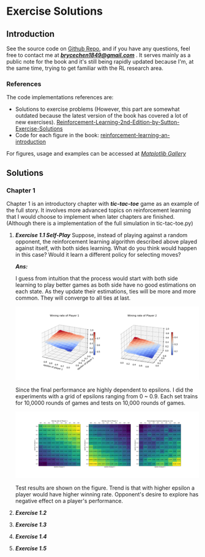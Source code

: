 # Exercise Solutions

## Introduction 
See the source code on [Github Repo](https://github.com/brycechen1849/RL2BookSolutions), and if you have any questions, feel free to contact me at ***brycechen1849@gmail.com*** .
It serves mainly as a public note for the book and it's still being rapidly updated because I'm, at the same time, trying to get familiar with the RL research area.  

### References
The code implementations references are:
+ Solutions to exercise problems (However, this part are somewhat outdated because the latest version of the book has covered a lot of new exercises).
[Reinforcement-Learning-2nd-Edition-by-Sutton-Exercise-Solutions](https://github.com/LyWangPX/Reinforcement-Learning-2nd-Edition-by-Sutton-Exercise-Solutions)
+ Code for each figure in the book: [reinforcement-learning-an-introduction](https://github.com/ShangtongZhang/reinforcement-learning-an-introduction)  

For figures, usage and examples can be accessed at *[Matplotlib Gallery](https://matplotlib.org/gallery/index.html)*

## Solutions

### Chapter 1

Chapter 1 is an introductory chapter with ***tic-tac-toe*** game as an example of the full story. 
It involves more advanced topics on reinforcement learning that I would choose to implement when later chapters are finished.
(Although there is a implementation of the full simulation in tic-tac-toe.py)
1. ***Exercise 1.1 Self-Play*** Suppose, instead of playing against a random opponent, the reinforcement learning algorithm described above played against itself, with both sides learning. What do you think would happen in this case? Would it learn a different policy for selecting moves?
    
    ***Ans:***
    
    I guess from intuition that the process would start with both side learning to play better games as both side have no good estimations on each state.
    As they update their estimations, ties will be more and more common.
    They will converge to all ties at last.
    
    ![exercise_2_1](images/exercise_1_1.png)
    
    Since the final performance are highly dependent to epsilons. I did the experiments with a grid of epsilons ranging from 0 ~ 0.9. Each set trains for 10,0000 rounds of games and tests on 10,000 rounds of games.
    
    ![exercise_2_1 Grid](images/exercise_1_1_Grid.png)
    
    Test results are shown on the figure. Trend is that with higher epsilon a player would have higher winning rate. Opponent's desire to explore has negative effect on a player's performance. 

1. ***Exercise 1.2***
1. ***Exercise 1.3***
1. ***Exercise 1.4***
1. ***Exercise 1.5***